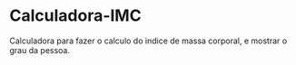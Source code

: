 # Calculadora-IMC
Calculadora para fazer o calculo do indice de massa corporal, e mostrar o grau da pessoa.
